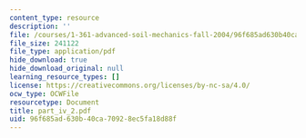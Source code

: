 ```yaml
---
content_type: resource
description: ''
file: /courses/1-361-advanced-soil-mechanics-fall-2004/96f685ad630b40ca70928ec5fa18d88f_part_iv_2.pdf
file_size: 241122
file_type: application/pdf
hide_download: true
hide_download_original: null
learning_resource_types: []
license: https://creativecommons.org/licenses/by-nc-sa/4.0/
ocw_type: OCWFile
resourcetype: Document
title: part_iv_2.pdf
uid: 96f685ad-630b-40ca-7092-8ec5fa18d88f
---
```

